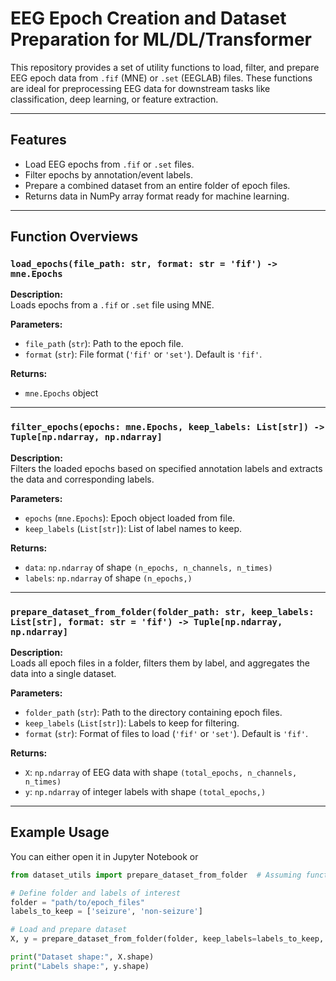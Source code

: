 # EEG Epoch Creation and Dataset Preparation for ML/DL/Transformer
This repository provides a set of utility functions to load, filter, and prepare EEG epoch data from `.fif` (MNE) or `.set` (EEGLAB) files. These functions are ideal for preprocessing EEG data for downstream tasks like classification, deep learning, or feature extraction.

---

## Features

- Load EEG epochs from `.fif` or `.set` files.
- Filter epochs by annotation/event labels.
- Prepare a combined dataset from an entire folder of epoch files.
- Returns data in NumPy array format ready for machine learning.

---

## Function Overviews

### `load_epochs(file_path: str, format: str = 'fif') -> mne.Epochs`

**Description:**  
Loads epochs from a `.fif` or `.set` file using MNE.

**Parameters:**
- `file_path` (`str`): Path to the epoch file.
- `format` (`str`): File format (`'fif'` or `'set'`). Default is `'fif'`.

**Returns:**  
- `mne.Epochs` object

---

### `filter_epochs(epochs: mne.Epochs, keep_labels: List[str]) -> Tuple[np.ndarray, np.ndarray]`

**Description:**  
Filters the loaded epochs based on specified annotation labels and extracts the data and corresponding labels.

**Parameters:**
- `epochs` (`mne.Epochs`): Epoch object loaded from file.
- `keep_labels` (`List[str]`): List of label names to keep.

**Returns:**  
- `data`: `np.ndarray` of shape `(n_epochs, n_channels, n_times)`
- `labels`: `np.ndarray` of shape `(n_epochs,)`

---

### `prepare_dataset_from_folder(folder_path: str, keep_labels: List[str], format: str = 'fif') -> Tuple[np.ndarray, np.ndarray]`

**Description:**  
Loads all epoch files in a folder, filters them by label, and aggregates the data into a single dataset.

**Parameters:**
- `folder_path` (`str`): Path to the directory containing epoch files.
- `keep_labels` (`List[str]`): Labels to keep for filtering.
- `format` (`str`): Format of files to load (`'fif'` or `'set'`). Default is `'fif'`.

**Returns:**
- `X`: `np.ndarray` of EEG data with shape `(total_epochs, n_channels, n_times)`
- `y`: `np.ndarray` of integer labels with shape `(total_epochs,)`

---

## Example Usage

You can either open it in Jupyter Notebook 
or 

```python
from dataset_utils import prepare_dataset_from_folder  # Assuming functions are in dataset_utils.py

# Define folder and labels of interest
folder = "path/to/epoch_files"
labels_to_keep = ['seizure', 'non-seizure']

# Load and prepare dataset
X, y = prepare_dataset_from_folder(folder, keep_labels=labels_to_keep, format='fif')

print("Dataset shape:", X.shape)
print("Labels shape:", y.shape)

